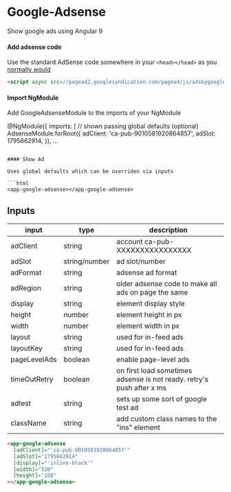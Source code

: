 # Google-Adsense
Show google ads using Angular 9

#### Add adsense code

Use the standard AdSense code somewhere in your `<head></head>` as you [normally would](https://support.google.com/adsense/answer/7477845)

```html
<script async src=//pagead2.googlesyndication.com/pagead/js/adsbygoogle.js></script>
```

#### Import NgModule

Add GoogleAdsenseModule to the imports of your NgModule

@NgModule({
  imports: [
    // shown passing global defaults (optional)
    AdsenseModule.forRoot({
      adClient: 'ca-pub-9010581920864857',
      adSlot: 1795662914,
    }),
    ...
```

#### Show Ad

Uses global defaults which can be overriden via inputs

```html
<app-google-adsense></app-google-adsense>
```

## Inputs

| input        | type          | description                                                           |
| ------------ | ------------- | --------------------------------------------------------------------- |
| adClient     | string        | account ca-pub-XXXXXXXXXXXXXXXX                                       |
| adSlot       | string/number | ad slot/number                                                        |
| adFormat     | string        | adsense ad format                                                     |
| adRegion     | string        | older adsense code to make all ads on page the same                   |
| display      | string        | element display style                                                 |
| height       | number        | element height in px                                                  |
| width        | number        | element width in px                                                   |
| layout       | string        | used for in-feed ads                                                  |
| layoutKey    | string        | used for in-feed ads                                                  |
| pageLevelAds | boolean       | enable page-level ads                                                 |
| timeOutRetry | boolean       | on first load sometimes adsense is not ready. retry's push after x ms |
| adtest       | string        | sets up some sort of google test ad                                   |
| className    | string        | add custom class names to the "ins" element                           |

```html
<app-google-adsense
  [adClient]="'ca-pub-9010581920864857'"
  [adSlot]="1795662914"
  [display]="'inline-block'"
  [width]="320"
  [height]="108"
></app-google-adsense>
```
